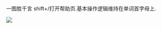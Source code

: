 一图胜千言 
shift+/打开帮助页.基本操作逻辑维持在单词首字母上.

![](http://7xqjx7.com1.z0.glb.clouddn.com/image/Screen%20Shot%202016-03-31%20at%2000.27.47.png?imageView2/2/h/400)